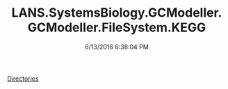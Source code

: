 ﻿---
title: LANS.SystemsBiology.GCModeller.GCModeller.FileSystem.KEGG
date: 6/13/2016 6:38:04 PM
---

[Directories](T-LANS.SystemsBiology.GCModeller.GCModeller.FileSystem.KEGG.Directories.html)
